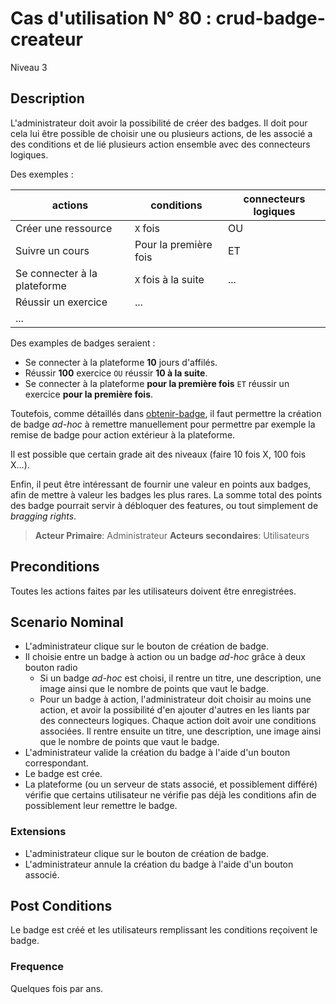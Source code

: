 
# Cas d'utilisation N° 80 :  crud-badge-createur

Niveau 3

## Description

L'administrateur doit avoir la possibilité de créer des badges. Il doit pour cela lui être possible de choisir une ou plusieurs actions, de les associé a des conditions et de lié plusieurs action ensemble avec des connecteurs logiques.

Des exemples :

|          actions           |      conditions      | connecteurs logiques |
|----------------------------|----------------------|----------------------|
|Créer une ressource         |`X` fois              | OU                   |
|Suivre un cours             | Pour la première fois| ET                   |
|Se connecter à la plateforme| `X` fois à la suite  | ...                  |
|Réussir un exercice         | ...                  |                      |
|...                         |                      |                      |

Des examples de badges seraient :
* Se connecter à la plateforme **10** jours d'affilés.
* Réussir **100** exercice `OU` réussir **10 à la suite**.
* Se connecter à la plateforme **pour la première fois** `ET` réussir un exercice  **pour la première fois**.

Toutefois, comme détaillés dans [obtenir-badge](https://github.com/PremierLangage/platon-conception/blob/master/UC/Utilisateur/obtenir-badge.md), il faut permettre la création de badge *ad-hoc* à remettre manuellement pour permettre par exemple la remise de badge pour action extérieur à la plateforme.

Il est possible que certain grade ait des niveaux (faire 10 fois X, 100 fois X...).

Enfin, il peut être intéressant de fournir une valeur en points aux badges, afin de mettre à valeur les badges les plus rares. La somme total des points des badge pourrait servir à débloquer des features, ou tout simplement de *bragging rights*.


> **Acteur Primaire**: Administrateur 
> **Acteurs secondaires**: Utilisateurs 
 
 
## Preconditions
Toutes les actions faites par les utilisateurs doivent être enregistrées.

## Scenario Nominal

* L'administrateur clique sur le bouton de création de badge.
* Il choisie entre un badge à action ou un badge *ad-hoc* grâce à deux bouton radio
    * Si un badge *ad-hoc* est choisi, il rentre un titre, une description, une image ainsi que le nombre de points que vaut le badge.
    * Pour un badge à action, l'administrateur doit choisir au moins une action, et avoir la possibilité d'en ajouter d'autres en les liants par des connecteurs logiques. Chaque action doit avoir une conditions associées. Il rentre ensuite un titre, une description, une image ainsi que le nombre de points que vaut le badge.
* L'administrateur valide la création du badge à l'aide d'un bouton correspondant.
* Le badge est crée.
* La plateforme (ou un serveur de stats associé, et possiblement différé) vérifie que certains utilisateur ne vérifie pas déjà les conditions afin de possiblement leur remettre le badge.

### Extensions

* L'administrateur clique sur le bouton de création de badge.
* L'administrateur annule la création du badge à l'aide d'un bouton associé.

## Post Conditions
Le badge est créé et les utilisateurs remplissant les conditions reçoivent le badge.

### Frequence
Quelques fois par ans.
